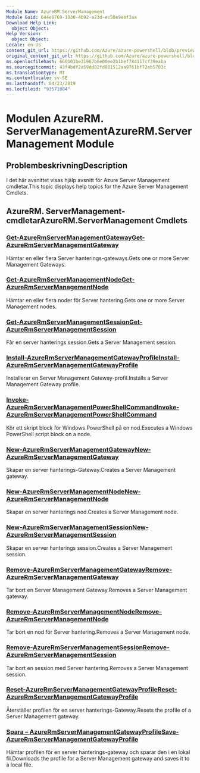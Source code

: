 ```yaml
---
Module Name: AzureRM.ServerManagement
Module Guid: 644e6769-1030-4b92-a23d-ec58e9ebf3aa
Download Help Link:
  object Object: 
Help Version:
  object Object: 
Locale: en-US
content_git_url: https://github.com/Azure/azure-powershell/blob/preview/src/ResourceManager/ServerManagement/Commands.ServerManagement/help/AzureRM.ServerManagement.md
original_content_git_url: https://github.com/Azure/azure-powershell/blob/preview/src/ResourceManager/ServerManagement/Commands.ServerManagement/help/AzureRM.ServerManagement.md
ms.openlocfilehash: 660101be31967b6e00ee2b1bef784117cf39eaba
ms.sourcegitcommit: 43f4bdf2a59dd82fd881512aa9761bf72eb5703c
ms.translationtype: MT
ms.contentlocale: sv-SE
ms.lasthandoff: 04/23/2019
ms.locfileid: "93571084"
---
```

# <span data-ttu-id="4f40d-101">Modulen AzureRM. ServerManagement</span><span class="sxs-lookup"><span data-stu-id="4f40d-101">AzureRM.ServerManagement Module</span></span>
## <span data-ttu-id="4f40d-102">Problembeskrivning</span><span class="sxs-lookup"><span data-stu-id="4f40d-102">Description</span></span>
<span data-ttu-id="4f40d-103">I det här avsnittet visas hjälp avsnitt för Azure Server Management cmdletar.</span><span class="sxs-lookup"><span data-stu-id="4f40d-103">This topic displays help topics for the Azure Server Management Cmdlets.</span></span>

## <span data-ttu-id="4f40d-104">AzureRM. ServerManagement-cmdletar</span><span class="sxs-lookup"><span data-stu-id="4f40d-104">AzureRM.ServerManagement Cmdlets</span></span>
### [<span data-ttu-id="4f40d-105">Get-AzureRmServerManagementGateway</span><span class="sxs-lookup"><span data-stu-id="4f40d-105">Get-AzureRmServerManagementGateway</span></span>](Get-AzureRmServerManagementGateway.md)
<span data-ttu-id="4f40d-106">Hämtar en eller flera Server hanterings-gateways.</span><span class="sxs-lookup"><span data-stu-id="4f40d-106">Gets one or more Server Management Gateways.</span></span>

### [<span data-ttu-id="4f40d-107">Get-AzureRmServerManagementNode</span><span class="sxs-lookup"><span data-stu-id="4f40d-107">Get-AzureRmServerManagementNode</span></span>](Get-AzureRmServerManagementNode.md)
<span data-ttu-id="4f40d-108">Hämtar en eller flera noder för Server hantering.</span><span class="sxs-lookup"><span data-stu-id="4f40d-108">Gets one or more Server Management nodes.</span></span>

### [<span data-ttu-id="4f40d-109">Get-AzureRmServerManagementSession</span><span class="sxs-lookup"><span data-stu-id="4f40d-109">Get-AzureRmServerManagementSession</span></span>](Get-AzureRmServerManagementSession.md)
<span data-ttu-id="4f40d-110">Får en server hanterings session.</span><span class="sxs-lookup"><span data-stu-id="4f40d-110">Gets a Server Management session.</span></span>

### [<span data-ttu-id="4f40d-111">Install-AzureRmServerManagementGatewayProfile</span><span class="sxs-lookup"><span data-stu-id="4f40d-111">Install-AzureRmServerManagementGatewayProfile</span></span>](Install-AzureRmServerManagementGatewayProfile.md)
<span data-ttu-id="4f40d-112">Installerar en Server Management Gateway-profil.</span><span class="sxs-lookup"><span data-stu-id="4f40d-112">Installs a Server Management Gateway profile.</span></span>

### [<span data-ttu-id="4f40d-113">Invoke-AzureRmServerManagementPowerShellCommand</span><span class="sxs-lookup"><span data-stu-id="4f40d-113">Invoke-AzureRmServerManagementPowerShellCommand</span></span>](Invoke-AzureRmServerManagementPowerShellCommand.md)
<span data-ttu-id="4f40d-114">Kör ett skript block för Windows PowerShell på en nod.</span><span class="sxs-lookup"><span data-stu-id="4f40d-114">Executes a Windows PowerShell script block on a node.</span></span>

### [<span data-ttu-id="4f40d-115">New-AzureRmServerManagementGateway</span><span class="sxs-lookup"><span data-stu-id="4f40d-115">New-AzureRmServerManagementGateway</span></span>](New-AzureRmServerManagementGateway.md)
<span data-ttu-id="4f40d-116">Skapar en server hanterings-Gateway.</span><span class="sxs-lookup"><span data-stu-id="4f40d-116">Creates a Server Management gateway.</span></span>

### [<span data-ttu-id="4f40d-117">New-AzureRmServerManagementNode</span><span class="sxs-lookup"><span data-stu-id="4f40d-117">New-AzureRmServerManagementNode</span></span>](New-AzureRmServerManagementNode.md)
<span data-ttu-id="4f40d-118">Skapar en server hanterings nod.</span><span class="sxs-lookup"><span data-stu-id="4f40d-118">Creates a Server Management node.</span></span>

### [<span data-ttu-id="4f40d-119">New-AzureRmServerManagementSession</span><span class="sxs-lookup"><span data-stu-id="4f40d-119">New-AzureRmServerManagementSession</span></span>](New-AzureRmServerManagementSession.md)
<span data-ttu-id="4f40d-120">Skapar en server hanterings session.</span><span class="sxs-lookup"><span data-stu-id="4f40d-120">Creates a Server Management session.</span></span>

### [<span data-ttu-id="4f40d-121">Remove-AzureRmServerManagementGateway</span><span class="sxs-lookup"><span data-stu-id="4f40d-121">Remove-AzureRmServerManagementGateway</span></span>](Remove-AzureRmServerManagementGateway.md)
<span data-ttu-id="4f40d-122">Tar bort en Server Management Gateway.</span><span class="sxs-lookup"><span data-stu-id="4f40d-122">Removes a Server Management gateway.</span></span>

### [<span data-ttu-id="4f40d-123">Remove-AzureRmServerManagementNode</span><span class="sxs-lookup"><span data-stu-id="4f40d-123">Remove-AzureRmServerManagementNode</span></span>](Remove-AzureRmServerManagementNode.md)
<span data-ttu-id="4f40d-124">Tar bort en nod för Server hantering.</span><span class="sxs-lookup"><span data-stu-id="4f40d-124">Removes a Server Management node.</span></span>

### [<span data-ttu-id="4f40d-125">Remove-AzureRmServerManagementSession</span><span class="sxs-lookup"><span data-stu-id="4f40d-125">Remove-AzureRmServerManagementSession</span></span>](Remove-AzureRmServerManagementSession.md)
<span data-ttu-id="4f40d-126">Tar bort en session med Server hantering.</span><span class="sxs-lookup"><span data-stu-id="4f40d-126">Removes a Server Management session.</span></span>

### [<span data-ttu-id="4f40d-127">Reset-AzureRmServerManagementGatewayProfile</span><span class="sxs-lookup"><span data-stu-id="4f40d-127">Reset-AzureRmServerManagementGatewayProfile</span></span>](Reset-AzureRmServerManagementGatewayProfile.md)
<span data-ttu-id="4f40d-128">Återställer profilen för en server hanterings-Gateway.</span><span class="sxs-lookup"><span data-stu-id="4f40d-128">Resets the profile of a Server Management gateway.</span></span>

### [<span data-ttu-id="4f40d-129">Spara – AzureRmServerManagementGatewayProfile</span><span class="sxs-lookup"><span data-stu-id="4f40d-129">Save-AzureRmServerManagementGatewayProfile</span></span>](Save-AzureRmServerManagementGatewayProfile.md)
<span data-ttu-id="4f40d-130">Hämtar profilen för en server hanterings-gateway och sparar den i en lokal fil.</span><span class="sxs-lookup"><span data-stu-id="4f40d-130">Downloads the profile for a Server Management gateway and saves it to a local file.</span></span>

